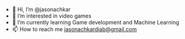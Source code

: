 - 👋 Hi, I’m @jasonachkar
- 👀 I’m interested in video games
- 🌱 I’m currently learning Game development and Machine Learning
- 📫 How to reach me jasonachkardiab@gmail.com


